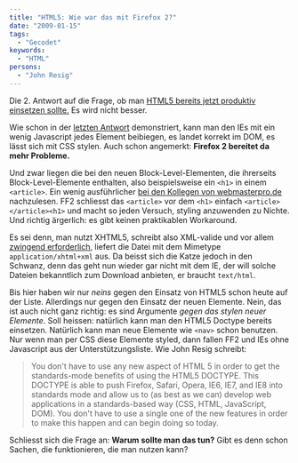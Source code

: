```yaml
---
title: "HTML5: Wie war das mit Firefox 2?"
date: "2009-01-15"
tags:
  - "Gecodet"
keywords:
  - "HTML"
persons:
  - "John Resig"
---
```


Die 2. Antwort auf die Frage, ob man [HTML5 bereits jetzt produktiv einsetzen sollte.](/codecandies/2009/01/14/neue-html5-elemente/) Es wird nicht besser.

Wie schon in der [letzten Antwort](/codecandies/2009/01/14/neue-html5-elemente/) demonstriert, kann man den IEs mit ein wenig Javascript jedes Element beibiegen, es landet korrekt im DOM, es lässt sich mit CSS stylen. Auch schon angemerkt: **Firefox 2 bereitet da mehr Probleme.**

Und zwar liegen die bei den neuen Block-Level-Elementen, die ihrerseits Block-Level-Elemente enthalten, also beispielsweise ein `<h1>` in einem `<article>`. Ein wenig ausführlicher [bei den Kollegen von webmasterpro.de](http://www.webmasterpro.de/coding/article/benutzbarkeit-von-html5-elementen-aktueller-stand.html#goto-firefox) nachzulesen. FF2 schliesst das `<article>` vor dem `<h1>` einfach `<article></article><h1>` und macht so jeden Versuch, styling anzuwenden zu Nichte. Und richtig ärgerlich: es gibt keinen praktikablen Workaround.

Es sei denn, man nutzt XHTML5, schreibt also XML-valide und vor allem [zwingend erforderlich](http://hixie.ch/advocacy/xhtml "Sending XHTML as text/html Considered Harmful"), liefert die Datei mit dem Mimetype `application/xhtml+xml` aus. Da beisst sich die Katze jedoch in den Schwanz, denn das geht nun wieder gar nicht mit dem IE, der will solche Dateien bekanntlich zum Download anbieten, er braucht `text/html`.

Bis hier haben wir nur _neins_ gegen den Einsatz von HTML5 schon heute auf der Liste. Allerdings nur gegen den Einsatz der neuen Elemente. Nein, das ist auch nicht ganz richtig: es sind Argumente _gegen das stylen neuer Elemente_. Soll heissen: natürlich kann man den HTML5 Doctype bereits einsetzen. Natürlich kann man neue Elemente wie `<nav>` schon benutzen. Nur wenn man per CSS diese Elemente styled, dann fallen FF2 und IEs ohne Javascript aus der Unterstützungsliste. Wie John Resig schreibt:

> You don't have to use any new aspect of HTML 5 in order to get the standards-mode benefits of using the HTML5 DOCTYPE. This DOCTYPE is able to push Firefox, Safari, Opera, IE6, IE7, and IE8 into standards mode and allow us to (as best as we can) develop web applications in a standards-based way (CSS, HTML, JavaScript, DOM). You don't have to use a single one of the new features in order to make this happen and can begin doing so today.

Schliesst sich die Frage an: **Warum sollte man das tun?** Gibt es denn schon Sachen, die funktionieren, die man nutzen kann?
